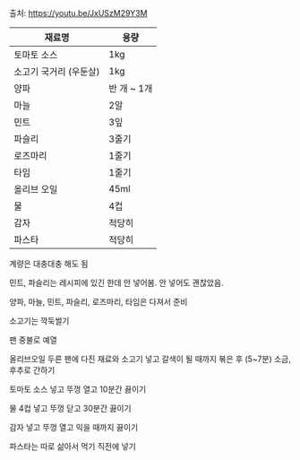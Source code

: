출처: https://youtu.be/JxUSzM29Y3M

| 재료명 | 용량 |
| ---- | ---- |
| 토마토 소스 | 1kg |
| 소고기 국거리 (우둔살) | 1kg |
| 양파 | 반 개 ~ 1개 |
| 마늘 | 2알 |
| 민트 | 3잎 |
| 파슬리 | 3줄기 |
| 로즈마리 | 1줄기 |
| 타임 | 1줄기 |
| 올리브 오일 | 45ml |
| 물 | 4컵 |
| 감자 | 적당히 |
| 파스타 | 적당히 |

계량은 대충대충 해도 됨

민트, 파슬리는 레시피에 있긴 한데 안 넣어봄. 안 넣어도 괜찮았음.

양파, 마늘, 민트, 파슬리, 로즈마리, 타임은 다져서 준비

소고기는 깍둑썰기

팬 중불로 예열

올리브오일 두른 팬에 다진 재료와 소고기 넣고 갈색이 될 때까지 볶은 후 (5~7분) 소금, 후추로 간하기

토마토 소스 넣고 뚜껑 열고 10분간 끓이기

물 4컵 넣고 뚜껑 닫고 30분간 끓이기

감자 넣고 뚜껑 열고 익을 때까지 끓이기

파스타는 따로 삶아서 먹기 직전에 넣기